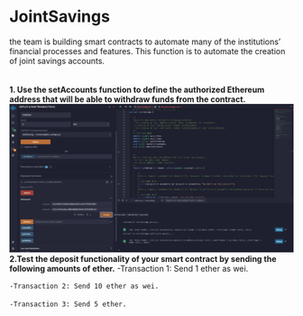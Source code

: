 # JointSavings
the team is building smart contracts to automate many of the institutions’ financial processes and features. This function is to automate the creation of joint savings accounts.
</br></br></br>
**1. Use the setAccounts function to define the authorized Ethereum address that will be able to withdraw funds from the contract.**
![alt text](https://github.com/wf880180/JointSavings/blob/main/Execution_Results/SetAccount.png)
**2.Test the deposit functionality of your smart contract by sending the following amounts of ether.**
	-Transaction 1: Send 1 ether as wei.

	-Transaction 2: Send 10 ether as wei.

	-Transaction 3: Send 5 ether.
